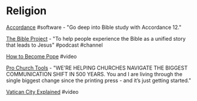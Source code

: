# Religion

[Accordance](https://www.accordancebible.com/) \#software - "Go deep into Bible study with Accordance 12."

[The Bible Project](https://thebibleproject.com/) - "To help people experience the Bible as a unified story that leads to Jesus" \#podcast \#channel

[How to Become Pope](https://www.youtube.com/watch?v=kF8I_r9XT7A&list=PLIilwIraDV2LO0itulEQl76KwCRhCdN8H&index=2) \#video

[Pro Church Tools](https://prochurchtools.com/) - "WE'RE HELPING CHURCHES NAVIGATE THE BIGGEST COMMUNICATION SHIFT IN 500 YEARS. You and I are living through the single biggest change since the printing press - and it’s just getting started."

[Vatican City Explained](https://www.youtube.com/watch?v=OPHRIjI3hXs&list=PLIilwIraDV2LO0itulEQl76KwCRhCdN8H&index=2) \#video

